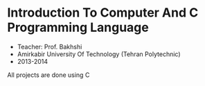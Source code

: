 # Introduction To Computer And C Programming Language

- Teacher: Prof. Bakhshi
- Amirkabir University Of Technology (Tehran Polytechnic)
- 2013-2014

All projects are done using C

